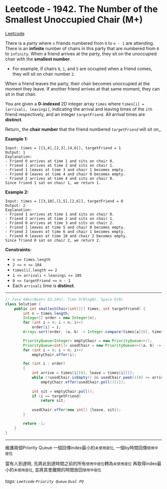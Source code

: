 # Leetcode - 1942. The Number of the Smallest Unoccupied Chair (M+)

[Leetcode](https://leetcode.com/problems/the-number-of-the-smallest-unoccupied-chair/)

There is a party where `n` friends numbered from `0` to `n - 1` are attending. There is an **infinite** number of chairs in this party that are numbered from `0` to `infinity`. When a friend arrives at the party, they sit on the unoccupied chair with the **smallest number**.

-   For example, if chairs `0`, `1`, and `5` are occupied when a friend comes, they will sit on chair number `2`.

When a friend leaves the party, their chair becomes unoccupied at the moment they leave. If another friend arrives at that same moment, they can sit in that chair.

You are given a **0-indexed** 2D integer array `times` where `times[i] = [arrivali, leavingi]`, indicating the arrival and leaving times of the `ith` friend respectively, and an integer `targetFriend`. All arrival times are **distinct**.

Return_ the **chair number** that the friend numbered _`targetFriend`_ will sit on_.

**Example 1:**
```
Input: times = [[1,4],[2,3],[4,6]], targetFriend = 1
Output: 1
Explanation: 
- Friend 0 arrives at time 1 and sits on chair 0.
- Friend 1 arrives at time 2 and sits on chair 1.
- Friend 1 leaves at time 3 and chair 1 becomes empty.
- Friend 0 leaves at time 4 and chair 0 becomes empty.
- Friend 2 arrives at time 4 and sits on chair 0.
Since friend 1 sat on chair 1, we return 1.
```
**Example 2:**
```
Input: times = [[3,10],[1,5],[2,6]], targetFriend = 0
Output: 2
Explanation: 
- Friend 1 arrives at time 1 and sits on chair 0.
- Friend 2 arrives at time 2 and sits on chair 1.
- Friend 0 arrives at time 3 and sits on chair 2.
- Friend 1 leaves at time 5 and chair 0 becomes empty.
- Friend 2 leaves at time 6 and chair 1 becomes empty.
- Friend 0 leaves at time 10 and chair 2 becomes empty.
Since friend 0 sat on chair 2, we return 2.
```
**Constraints:**

-   `n == times.length`
-   `2 <= n <= 104`
-   `times[i].length == 2`
-   `1 <= arrivali < leavingi <= 105`
-   `0 <= targetFriend <= n - 1`
-   Each `arrivali` time is **distinct**.

---
```java
// Java 48ms(Beats 63.16%), Time O(NlogN), Space O(N)
class Solution {
    public int smallestChair(int[][] times, int targetFriend) {
        int n = times.length;
        Integer[] order = new Integer[n];
        for (int i = 0; i < n; i++)
            order[i] = i;
        Arrays.sort(order, (a, b) -> Integer.compare(times[a][0], times[b][0]));

        PriorityQueue<Integer> emptyChair = new PriorityQueue<>();
        PriorityQueue<int[]> usedChair = new PriorityQueue<>((a, b) -> Integer.compare(a[0], b[0]));
        for (int i = 0; i < n; i++)
            emptyChair.offer(i);

        for (int i : order)
        {
            int arrive = times[i][0], leave = times[i][1];
            while (!usedChair.isEmpty() && usedChair.peek()[0] <= arrive)
                emptyChair.offer(usedChair.poll()[1]);
            
            int sit = emptyChair.poll();
            if (i == targetFriend)
                return sit;
            
            usedChair.offer(new int[] {leave, sit});
        }

        return -1;
    }
}
```
---

維護兩個Priority Queue
一個回傳index最小的`未使用座位`, 一個by時間回傳`使用中座位`

當有人到達時, 先將此到達時間之前的所有`使用中座位`轉為`未使用座位`
再取得index最小的`未使用座位`, 並將其會離開的時間放回`使用中座位`


###### tags: `Leetcode` `Priority Queue` `Dual PQ`